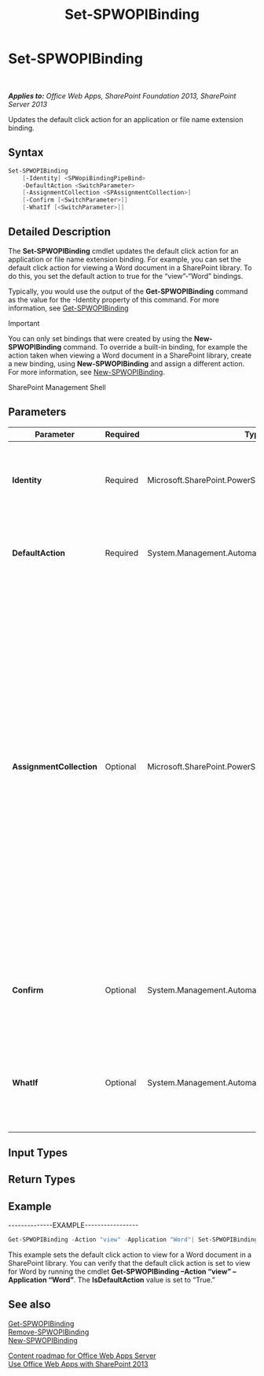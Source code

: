 ﻿---
title: Set-SPWOPIBinding
TOCTitle: Set-SPWOPIBinding
ms:assetid: e373528f-e69b-4e25-9df4-3a5f80ab64ac
ms:mtpsurl: https://technet.microsoft.com/en-us/library/JJ219454(v=office.15)
ms:contentKeyID: 48409081
ms.date: 10/13/2017
mtps_version: v=office.15
---

# Set-SPWOPIBinding

 

_**Applies to:** Office Web Apps, SharePoint Foundation 2013, SharePoint Server 2013_


Updates the default click action for an application or file name extension binding.

## Syntax

```PowerShell
Set-SPWOPIBinding 
    [-Identity] <SPWopiBindingPipeBind> 
    -DefaultAction <SwitchParameter>
    [-AssignmentCollection <SPAssignmentCollection>] 
    [-Confirm [<SwitchParameter>]] 
    [-WhatIf [<SwitchParameter>]]
```    

## Detailed Description

The **Set-SPWOPIBinding** cmdlet updates the default click action for an application or file name extension binding. For example, you can set the default click action for viewing a Word document in a SharePoint library. To do this, you set the default action to true for the “view”-“Word” bindings.

Typically, you would use the output of the **Get-SPWOPIBinding** command as the value for the -Identity property of this command. For more information, see [Get-SPWOPIBinding](get-spwopibinding.md)


> [!IMPORTANT]
> You can only set bindings that were created by using the <STRONG>New-SPWOPIBinding</STRONG> command. To override a built-in binding, for example the action taken when viewing a Word document in a SharePoint library, create a new binding, using <STRONG>New-SPWOPIBinding</STRONG> and assign a different action. For more information, see <A href="new-spwopibinding.md">New-SPWOPIBinding</A>.



SharePoint Management Shell

## Parameters


<table>
<colgroup>
<col style="width: 25%" />
<col style="width: 25%" />
<col style="width: 25%" />
<col style="width: 25%" />
</colgroup>
<thead>
<tr class="header">
<th>Parameter</th>
<th>Required</th>
<th>Type</th>
<th>Description</th>
</tr>
</thead>
<tbody>
<tr class="odd">
<td><p><strong>Identity</strong></p></td>
<td><p>Required</p></td>
<td><p>Microsoft.SharePoint.PowerShell.SPWopiBindingPipeBind</p></td>
<td><p>Specifies the binding. Typically, you would use the output of the <strong>Get-SPWOPIBinding</strong> command as the value for the –Identity.</p></td>
</tr>
<tr class="even">
<td><p><strong>DefaultAction</strong></p></td>
<td><p>Required</p></td>
<td><p>System.Management.Automation.SwitchParameter</p></td>
<td><p>Specifies whether the binding should be set as the default click action for an application or file name extension in the binding.</p></td>
</tr>
<tr class="odd">
<td><p><strong>AssignmentCollection</strong></p></td>
<td><p>Optional</p></td>
<td><p>Microsoft.SharePoint.PowerShell.SPAssignmentCollection</p></td>
<td><p>Manages objects for the purpose of proper disposal. Use of objects, such as <strong>SPWeb</strong> or <strong>SPSite</strong>, can use large amounts of memory and use of these objects in Windows PowerShell scripts requires proper memory management. Using the <strong>SPAssignment</strong> object, you can assign objects to a variable and dispose of the objects after they are needed to free up memory. When <strong>SPWeb</strong>, <strong>SPSite</strong>, or <strong>SPSiteAdministration</strong> objects are used, the objects are automatically disposed of if an assignment collection or the <strong>Global</strong> parameter is not used.</p>
<div class="alert">

> [!NOTE]
> When the <STRONG>Global</STRONG> parameter is used, all objects are contained in the global store. If objects are not immediately used, or disposed of by using the <STRONG>Stop-SPAssignment</STRONG> command, an out-of-memory scenario can occur.


</div>
<p></p></td>
</tr>
<tr class="even">
<td><p><strong>Confirm</strong></p></td>
<td><p>Optional</p></td>
<td><p>System.Management.Automation.SwitchParameter</p></td>
<td><p>Prompts you for confirmation before executing the command. For more information, type the following command: <strong>get-help about_commonparameters</strong>.</p></td>
</tr>
<tr class="odd">
<td><p><strong>WhatIf</strong></p></td>
<td><p>Optional</p></td>
<td><p>System.Management.Automation.SwitchParameter</p></td>
<td><p>Displays a message that describes the effect of the command instead of executing the command. For more information, type the following command: <strong>get-help about_commonparameters</strong>.</p></td>
</tr>
</tbody>
</table>


## Input Types

## Return Types

## Example

\--------------EXAMPLE-----------------

```PowerShell
Get-SPWOPIBinding -Action "view" -Application "Word"| Set-SPWOPIBinding -DefaultAction
```

This example sets the default click action to view for a Word document in a SharePoint library. You can verify that the default click action is set to view for Word by running the cmdlet **Get-SPWOPIBinding –Action “view” –Application “Word”**. The **IsDefaultAction** value is set to “True.”

## See also


[Get-SPWOPIBinding](get-spwopibinding.md)  
[Remove-SPWOPIBinding](remove-spwopibinding.md)  
[New-SPWOPIBinding](new-spwopibinding.md)  


[Content roadmap for Office Web Apps Server](content-roadmap-for-office-web-apps-server.md)  
[Use Office Web Apps with SharePoint 2013](use-office-web-apps-with-sharepoint-2013.md)

